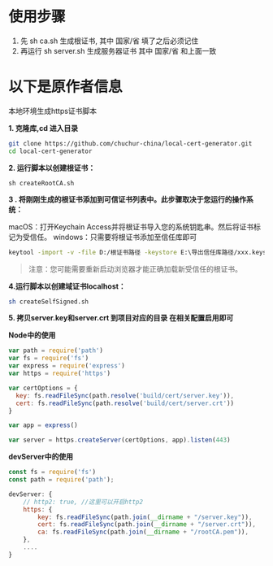 # 使用步骤
1. 先 sh ca.sh 生成根证书, 其中 国家/省 填了之后必须记住
2. 再运行 sh server.sh 生成服务器证书 其中 国家/省 和上面一致

# 以下是原作者信息

本地环境生成https证书脚本

**1. 克隆库,cd 进入目录**
```sh
git clone https://github.com/chuchur-china/local-cert-generator.git
cd local-cert-generator
```
**2. 运行脚本以创建根证书：**
```
sh createRootCA.sh
```
**3 . 将刚刚生成的根证书添加到可信证书列表中。此步骤取决于您运行的操作系统：**

macOS：打开Keychain Access并将根证书导入您的系统钥匙串。然后将证书标记为受信任。
windows：只需要将根证书添加至信任库即可
```sh
keytool -import -v -file D:/根证书路径 -keystore E:\导出信任库路径/xxx.keystore
```
>注意：您可能需要重新启动浏览器才能正确加载新受信任的根证书。

**4.运行脚本以创建域证书localhost：**

```sh
sh createSelfSigned.sh
```
**5. 拷贝server.key和server.crt 到项目对应的目录 在相关配置启用即可**

**Node中的使用**
```js
var path = require('path')
var fs = require('fs')
var express = require('express')
var https = require('https')

var certOptions = {
  key: fs.readFileSync(path.resolve('build/cert/server.key')),
  cert: fs.readFileSync(path.resolve('build/cert/server.crt'))
}

var app = express()

var server = https.createServer(certOptions, app).listen(443)
```

**devServer中的使用**
```js
const fs = require('fs')
const path = require('path');

devServer: {
    // http2: true, //这里可以开启http2
    https: {
        key: fs.readFileSync(path.join(__dirname + "/server.key")),
        cert: fs.readFileSync(path.join(__dirname + "/server.crt")),
        ca: fs.readFileSync(path.join(__dirname + "/rootCA.pem")),
    },
    ....
}
```
